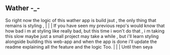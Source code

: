 ## Wather -_-
So right now the logic of this wather app is build jsut , the only thing that remains is styling ,
|
|
|
If you have seen my previous repo's would know that how bad i m at styling like really bad,
but this time i won't do that , i m taking this slow maybe just a small project may take a while , but i'll learn styling alongside building this web-app and when the app is done i'll update the readme explaining all the feature and the logic Too.
|
|
|
Until then seya
